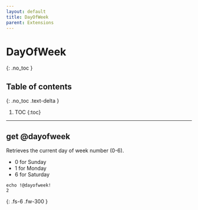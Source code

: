 ```yaml
---
layout: default
title: DayOfWeek
parent: Extensions
---
```


# DayOfWeek
{: .no_toc }

## Table of contents
{: .no_toc .text-delta }

1. TOC
{:toc}

---

## get @dayofweek
Retrieves the current day of week number (0-6).

- 0 for Sunday
- 1 for Monday
- 6 for Saturday

```batch
echo !@dayofweek!
2
```

{: .fs-6 .fw-300 }
